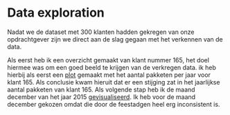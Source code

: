 # Data exploration

Nadat we de dataset met 300 klanten hadden gekregen van onze opdrachtgever zijn we direct aan de slag gegaan met het verkennen van de data.

Als eerst heb ik een overzicht gemaakt van klant nummer 165, het doel hiermee was om een goed beeld te krijgen van de verkregen data. ik heb hierbij als eerst een [plot](https://github.com/idrissbensaga/-AppliedDataScience/blob/main/Python%20Graphs/aantal%20pakketen%20per%20jaar%20klant%20165.PNG) gemaakt met het aantal pakketen per jaar voor klant 165. Als conclusie kwam hieruit dat er een stijging zat in het jaarlijkse aantal pakketen van klant 165. Als volgende stap heb ik de maand december van het jaar 2015 [gevisualiseerd](https://github.com/idrissbensaga/-AppliedDataScience/blob/main/Python%20Graphs/december%202015.PNG). Ik heb voor de maand december gekozen omdat die door de feestadgen heel erg inconsistent is.
